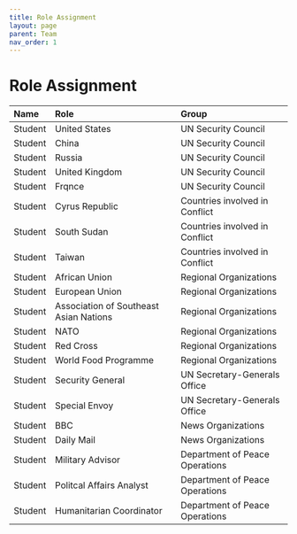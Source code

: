 ```yaml
---
title: Role Assignment
layout: page
parent: Team
nav_order: 1
---
```


# Role Assignment

| Name         | Role                | Group                            |
|:-------------|:--------------------|:---------------------------------|
| Student      | United States       | UN Security Council              |
| Student      | China               | UN Security Council              |
| Student      | Russia              | UN Security Council              |
| Student      | United Kingdom      | UN Security Council              |
| Student      | Frqnce              | UN Security Council              |
| Student      | Cyrus Republic          | Countries involved in Conflict   |
| Student      | South Sudan          | Countries involved in Conflict   |
| Student      | Taiwan          | Countries involved in Conflict   |
| Student      | African Union          | Regional Organizations           |
| Student      | European Union          | Regional Organizations           |
| Student      | Association of Southeast Asian Nations    | Regional Organizations           |
| Student      | NATO          | Regional Organizations           |
| Student      | Red Cross          | Regional Organizations           |
| Student      | World Food Programme          | Regional Organizations           |
| Student      | Security General          | UN Secretary-Generals Office     |
| Student      | Special Envoy          | UN Secretary-Generals Office     |
| Student      | BBC          | News Organizations               |
| Student      | Daily Mail          | News Organizations               |
| Student      | Military Advisor          | Department of Peace Operations   |
| Student      | Politcal Affairs Analyst          | Department of Peace Operations   |
| Student      | Humanitarian Coordinator          | Department of Peace Operations   |
